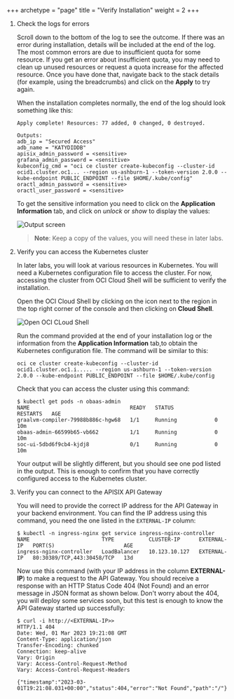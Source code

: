 +++
archetype = "page"
title = "Verify Installation"
weight = 2
+++



1. Check the logs for errors

    Scroll down to the bottom of the log to see the outcome. If there was an error during installation, details will be included at the end of the log. The most common errors are due to insufficient quota for some resource. If you get an error about insufficient quota, you may need to clean up unused resources or request a quota increase for the affected resource. Once you have done that, navigate back to the stack details (for example, using the breadcrumbs) and click on the **Apply** to try again.

    When the installation completes normally, the end of the log should look something like this:

    ```text
    Apply complete! Resources: 77 added, 0 changed, 0 destroyed.

    Outputs:
    adb_ip = "Secured Access"
    adb_name = "KATYDIDDB"
    apisix_admin_password = <sensitive>
    grafana_admin_password = <sensitive>
    kubeconfig_cmd = "oci ce cluster create-kubeconfig --cluster-id ocid1.cluster.oc1... --region us-ashburn-1 --token-version 2.0.0 --kube-endpoint PUBLIC_ENDPOINT --file $HOME/.kube/config"
    oractl_admin_password = <sensitive>
    oractl_user_password = <sensitive>
    ```

    To get the sensitive information you need to click on the **Application Information** tab, and click on *unlock* or *show* to display the values:

    ![Output screen](../images/obaas-outputs.png " ")

    > **Note**: Keep a copy of the values, you will need these in later labs.

1. Verify you can access the Kubernetes cluster

    In later labs, you will look at various resources in Kubernetes. You will need a Kubernetes configuration file to access the cluster. For now, accessing the cluster from OCI Cloud Shell will be sufficient to verify the installation.

    Open the OCI Cloud Shell by clicking on the icon next to the region in the top right corner of the console and then clicking on **Cloud Shell**.

    ![Open OCI CLoud Shell](../images/obaas-cloud-shell.png " ")

    Run the command provided at the end of your installation log or the information from the **Application Information** tab,to obtain the Kubernetes configuration file.  The command will be similar to this:

    ```shell
    oci ce cluster create-kubeconfig --cluster-id ocid1.cluster.oc1.i..... --region us-ashburn-1 --token-version 2.0.0 --kube-endpoint PUBLIC_ENDPOINT --file $HOME/.kube/config
    ```

    Check that you can access the cluster using this command:

    ```shell
    $ kubectl get pods -n obaas-admin
    NAME                                READY   STATUS             RESTARTS   AGE
    graalvm-compiler-79988b886c-hgw68   1/1     Running            0          10m
    obaas-admin-66599b65-vb662          1/1     Running            0          10m
    soc-ui-5dbd6f9cb4-kjdj8             0/1     Running            0          10m
    ```

    Your output will be slightly different, but you should see one pod listed in the output.  This is enough to confirm that you have correctly configured access to the Kubernetes cluster.

1. Verify you can connect to the APISIX API Gateway

    You will need to provide the correct IP address for the API Gateway in your backend environment.  You can find the IP address using this command, you need the one listed in the `EXTERNAL-IP` column:

    ```shell
    $ kubectl -n ingress-nginx get service ingress-nginx-controller
    NAME                       TYPE           CLUSTER-IP      EXTERNAL-IP   PORT(S)                      AGE
    ingress-nginx-controller   LoadBalancer   10.123.10.127   EXTERNAL-IP   80:30389/TCP,443:30458/TCP   13d
    ```

    Now use this command (with your IP address in the column **EXTERNAL-IP**) to make a request to the API Gateway.  You should receive a response with an HTTP Status Code 404 (Not Found) and an error message in JSON format as shown below.  Don't worry about the 404, you will deploy some services soon, but this test is enough to know the API Gateway started up successfully:

    ```shell
    $ curl -i http://<EXTERNAL-IP>>
    HTTP/1.1 404
    Date: Wed, 01 Mar 2023 19:21:08 GMT
    Content-Type: application/json
    Transfer-Encoding: chunked
    Connection: keep-alive
    Vary: Origin
    Vary: Access-Control-Request-Method
    Vary: Access-Control-Request-Headers
    
    {"timestamp":"2023-03-01T19:21:08.031+00:00","status":404,"error":"Not Found","path":"/"}
    ```
